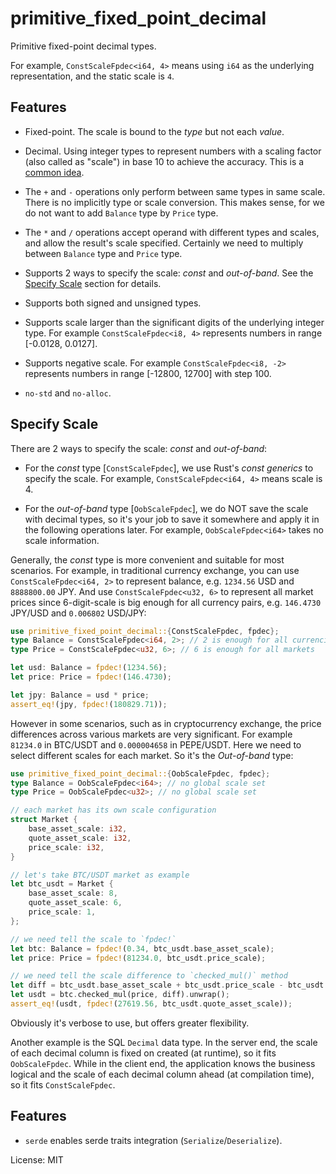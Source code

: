 # primitive_fixed_point_decimal

Primitive fixed-point decimal types.

For example, `ConstScaleFpdec<i64, 4>` means using `i64` as the underlying
representation, and the static scale is `4`.


## Features

- Fixed-point. The scale is bound to the *type* but not each *value*.

- Decimal. Using integer types to represent numbers with a scaling factor
  (also called as "scale") in base 10 to achieve the accuracy. This is a
  [common idea](https://en.wikipedia.org/wiki/Fixed-point_arithmetic#Representation).

- The `+` and `-` operations only perform between same types in same scale.
  There is no implicitly type or scale conversion. This makes sense, for we
  do not want to add `Balance` type by `Price` type.

- The `*` and `/` operations accept operand with different types and scales,
  and allow the result's scale specified. Certainly we need to multiply
  between `Balance` type and `Price` type.

- Supports 2 ways to specify the scale: *const* and *out-of-band*. See
  the [Specify Scale](#specify-scale) section for details.

- Supports both signed and unsigned types.

- Supports scale larger than the significant digits of the underlying integer
  type. For example `ConstScaleFpdec<i8, 4>` represents numbers in range
  [-0.0128, 0.0127].

- Supports negative scale. For example `ConstScaleFpdec<i8, -2>` represents
  numbers in range [-12800, 12700] with step 100.

- `no-std` and `no-alloc`.


## Specify Scale

There are 2 ways to specify the scale: *const* and *out-of-band*:

- For the *const* type [`ConstScaleFpdec`], we use Rust's *const generics*
  to specify the scale. For example, `ConstScaleFpdec<i64, 4>` means
  scale is 4.

- For the *out-of-band* type [`OobScaleFpdec`], we do NOT save the
  scale with decimal types, so it's your job to save it somewhere
  and apply it in the following operations later. For example,
  `OobScaleFpdec<i64>` takes no scale information.

Generally, the *const* type is more convenient and suitable for most
scenarios. For example, in traditional currency exchange, you can use
`ConstScaleFpdec<i64, 2>` to represent balance, e.g. `1234.56` USD and
`8888800.00` JPY. And use `ConstScaleFpdec<u32, 6>` to represent all
market prices since 6-digit-scale is big enough for all currency
pairs, e.g. `146.4730` JPY/USD and `0.006802` USD/JPY:

```rust
use primitive_fixed_point_decimal::{ConstScaleFpdec, fpdec};
type Balance = ConstScaleFpdec<i64, 2>; // 2 is enough for all currencies
type Price = ConstScaleFpdec<u32, 6>; // 6 is enough for all markets

let usd: Balance = fpdec!(1234.56);
let price: Price = fpdec!(146.4730);

let jpy: Balance = usd * price;
assert_eq!(jpy, fpdec!(180829.71));
```

However in some scenarios, such as in cryptocurrency exchange, the
price differences across various markets are very significant. For
example `81234.0` in BTC/USDT and `0.000004658` in PEPE/USDT. Here
we need to select different scales for each market. So it's
the *Out-of-band* type:

```rust
use primitive_fixed_point_decimal::{OobScaleFpdec, fpdec};
type Balance = OobScaleFpdec<i64>; // no global scale set
type Price = OobScaleFpdec<u32>; // no global scale set

// each market has its own scale configuration
struct Market {
    base_asset_scale: i32,
    quote_asset_scale: i32,
    price_scale: i32,
}

// let's take BTC/USDT market as example
let btc_usdt = Market {
    base_asset_scale: 8,
    quote_asset_scale: 6,
    price_scale: 1,
};

// we need tell the scale to `fpdec!`
let btc: Balance = fpdec!(0.34, btc_usdt.base_asset_scale);
let price: Price = fpdec!(81234.0, btc_usdt.price_scale);

// we need tell the scale difference to `checked_mul()` method
let diff = btc_usdt.base_asset_scale + btc_usdt.price_scale - btc_usdt.quote_asset_scale;
let usdt = btc.checked_mul(price, diff).unwrap();
assert_eq!(usdt, fpdec!(27619.56, btc_usdt.quote_asset_scale));
```

Obviously it's verbose to use, but offers greater flexibility.

Another example is the SQL `Decimal` data type.
In the server end, the scale of each decimal column is fixed on created
(at runtime), so it fits `OobScaleFpdec`.
While in the client end, the application knows the business logical and
the scale of each decimal column ahead (at compilation time), so it fits
`ConstScaleFpdec`.


## Features

- `serde` enables serde traits integration (`Serialize`/`Deserialize`).

License: MIT
